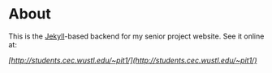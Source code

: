 # About
This is the [Jekyll](http://jekyllrb.com)-based backend for my senior project website. See it online at: 

*[http://students.cec.wustl.edu/~pit1/](http://students.cec.wustl.edu/~pit1/)*